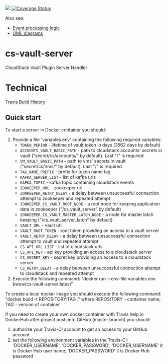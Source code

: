 ![](https://travis-ci.org/bwsw/cs-vault-server.svg?branch=master) [![Coverage Status](https://coveralls.io/repos/github/bwsw/cs-vault-server/badge.svg?branch=master)](https://coveralls.io/github/bwsw/cs-vault-server?branch=master)

Also see:
* [Event processing logic](docs/logic.md)
* [UML diagrams](docs/diagrams/)

# cs-vault-server
CloudStack Vault Plugin Server Handler

# Technical

[Travis Build History](https://travis-ci.org/bwsw/cs-vault-server/builds)

Quick start
-----------
To start a server in Docker container you should:

1. Provide a file 'variables.env' containing the following required variables:
    * `TOKEN_PERIOD` - lifetime of vault token in days (3562 days by default)
    * `ACCOUNTS_VAULT_BASIC_PATH` - path to cloudstack accounts' secrets in vault ("secret/cs/accounts/" by default). Last "/" is required
    * `VM_VAULT_BASIC_PATH` - path to vms' secrets in vault ("secret/cs/vms/" by default). Last "/" is required
    * `TAG_NAME_PREFIX` - prefix for token name tag
    * `KAFKA_SERVER_LIST` - list of kafka urls
    * `KAFKA_TOPIC` - kafka topic containing cloudstack events
    * `ZOOKEEPER_URL` - zookeeper url
    * `ZOOKEEPER_RETRY_DELAY` - a delay between unsuccessful connection attempt to zookeeper and repeated attempt
    * `ZOOKEEPER_CS_VAULT_ROOT_NODE` - a root node for keeping application data in zookeeper ("/cs_vault_server" by default)
    * `ZOOKEEPER_CS_VAULT_MASTER_LATCH_NODE` - a node for master latch keeping ("/cs_vault_server_latch" by default)
    * `VAULT_URL` - vault url
    * `VAULT_ROOT_TOKEN` - root token providing an access to a vault server
    * `VAULT_RETRY_DELAY` -  a delay between unsuccessful connection attempt to vault and repeated attempt
    * `CS_API_URL_LIST` - list of cloudstack urls
    * `CS_API_KEY` - api key providing an access to a cloudstack server
    * `CS_SECRET_KEY` - secret key providing an access to a cloudstack server
    * `CS_RETRY_DELAY` - a delay between unsuccessful connection attempt to cloudstack and repeated attempt
2. Execute the following command:
    "docker run --env-file variables.env bwsw/cs-vault-server:latest"

To create a local docker image you should execute the following command:
    "docker build -t REPOSITORY:TAG ."
     where REPOSITORY - container name, TAG - version of container

If you need to create your own docker container with Travis help in DockerHub after project push into GitHub (master branch) you should:

1. authorize your Travis-CI account to get an access to your GitHub account
2. set the following environment variables in the Travis-CI: 'DOCKER_USERNAME', 'DOCKER_PASSWORD',
   'DOCKER_USERNAME' it is Docker Hub user name; 'DOCKER_PASSWORD' it is Docker Hub password
   
